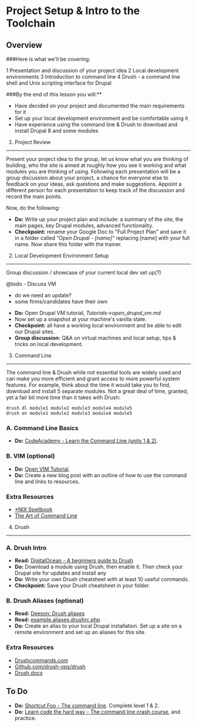 Project Setup & Intro to the Toolchain
======================================

Overview
--------
###Here is what we'll be covering:

1 Presentation and discussion of your project idea
2 Local development environments 
3 Introduction to command line
4 Drush - a command line shell and Unix scripting interface for Drupal

###By the end of this lesson you will:**

* Have decided on your project and documented the main requirements for it
* Set up your local development environment and be comfortable using it
* Have experience using the command line & Drush to download and install Drupal 8 and some modules

1) Project Review
-----------------

Present your project idea to the group, let us know what you are thinking of building, who the site is aimed at roughly how you see it working and what modules you are thinking of using. Following each presentation will be a group discussion about your project, a chance for everyone else to feedback on your ideas, ask questions and make suggestions. Appoint a different person for each presentation to keep track of the discussion and record the main points.

Now, do the following:

* __Do:__ Write up your project plan and include: a summary of the site, the main pages, key Drupal modules, advanced functionality.
* __Checkpoint:__ rename your Google Doc to "Full Project Plan" and save it in a folder called *"Open Drupal - [name]"* replacing [name] with your full name. Now share this folder with the trainer.

2) Local Development Environment Setup
--------------------------------------

Group discussion / showcase of your current local dev set up(?)

@todo - Discuss VM 
- do we need an update?
- some firms/candidates have their own 

* __Do:__ Open Drupal VM tutorial, *Tutorials->open_drupal_vm.md*
* Now set up a snapshot at your machine's vanilla state.
* __Checkpoint:__ all have a working local environment and be able to edit our Drupal sites.
* __Group discussion:__ Q&A on virtual machines and local setup, tips & tricks on local development.

3) Command Line
---------------
The command line & Drush while not essential tools are widely used and can make you more efficient and grant access to more powerful system features. For example, think about the time it would take you to find, download and install 5 separate modules. Not a great deal of time, granted, yet a fair bit more time than it takes with Drush:

```
drush dl module1 module2 module3 module4 module5
drush en module1 module2 module3 module4 module5
```

### A. Command Line Basics

* __Do:__ [CodeAcademy - Learn the Command Line (units 1 & 2)](https://www.codecademy.com/learn/learn-the-command-line).

### B. VIM (optional)

* __Do:__ [Open VIM Tutorial](http://www.openvim.com/tutorial.html).
* __Do:__ Create a new blog post with an outline of how to use the command line and links to resources.

### Extra Resources

* [*NIX Spellbook](http://nixsrv.com/)
* [The Art of Command Line](https://github.com/jlevy/the-art-of-command-line)

4) Drush
--------

### A. Drush Intro

* __Read:__ [DigitalOcean - A beginners guide to Drush](https://www.digitalocean.com/community/tutorials/a-beginner-s-guide-to-drush-the-drupal-shell)
* __Do:__ Download a module using Drush, then enable it. Then check your Drupal site for updates and install any
* __Do:__ Write your own Drush cheatsheet with at least 10 useful commands.
* __Checkpoint:__ Save your Drush cheatsheet in your folder.

### B. Drush Aliases (optional)

* __Read:__ [Deeson: Drush aliases](https://www.deeson.co.uk/labs/drupal-drush-aliases-and-how-use-them)
* __Read:__ [example.aliases.drushrc.php](https://github.com/drush-ops/drush/blob/master/examples/example.aliases.drushrc.php)
* __Do:__ Create an alias to your local Drupal installation. Set up a site on a remote environment and set up an aliases for this site.

### Extra Resources

* [Drushcommands.com](http://drushcommands.com/)
* [Github.com/drush-ops/drush](http://drush.ws/)
* [Drush docs](http://docs.drush.org/)

To Do
-----
* __Do:__ [Shortcut Foo - The command line](https://www.shortcutfoo.com/app/dojos/command-line). Complete level 1 & 2.
* __Do:__ [Learn code the hard way - The command line crash course](http://cli.learncodethehardway.org/book/), and practice.